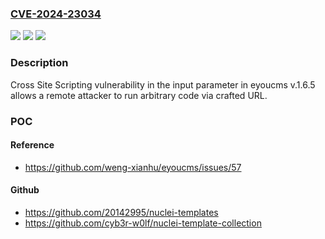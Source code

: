 ### [CVE-2024-23034](https://cve.mitre.org/cgi-bin/cvename.cgi?name=CVE-2024-23034)
![](https://img.shields.io/static/v1?label=Product&message=n%2Fa&color=blue)
![](https://img.shields.io/static/v1?label=Version&message=n%2Fa&color=blue)
![](https://img.shields.io/static/v1?label=Vulnerability&message=n%2Fa&color=brighgreen)

### Description

Cross Site Scripting vulnerability in the input parameter in eyoucms v.1.6.5 allows a remote attacker to run arbitrary code via crafted URL.

### POC

#### Reference
- https://github.com/weng-xianhu/eyoucms/issues/57

#### Github
- https://github.com/20142995/nuclei-templates
- https://github.com/cyb3r-w0lf/nuclei-template-collection

